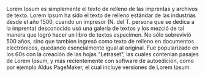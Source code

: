 Lorem Ipsum es simplemente el texto de relleno de las imprentas y archivos de texto. Lorem Ipsum ha sido el texto de relleno estándar
de las industrias desde el año 1500, cuando un impresor (N. del T. persona que se dedica a la imprenta) desconocido usó una galería de
textos y los mezcló de tal manera que logró hacer un libro de textos especimen. No sólo sobrevivió 500 años, sino que tambien ingresó
como texto de relleno en documentos electrónicos, quedando esencialmente igual al original. Fue popularizado en los 60s con la
creación de las hojas "Letraset", las cuales contenian pasajes de Lorem Ipsum, y más recientemente con software de autoedición,
como por ejemplo Aldus PageMaker, el cual incluye versiones de Lorem Ipsum.    